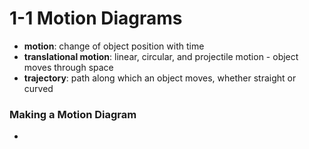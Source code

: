 # 1-1 Motion Diagrams
- **motion**: change of object position with time
- **translational motion**: linear, circular, and projectile motion - object moves through space
- **trajectory**: path along which an object moves, whether straight or curved
### Making a Motion Diagram
- 
